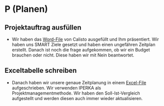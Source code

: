 # P (Planen)
## Projektauftrag ausfüllen
 - Wir haben das [Word-File](Dokumente/Projektauftrag_LaMa.docx) von Calisto ausgefüllt und Ihm präsentiert. Wir haben uns SMART Ziele gesetzt und haben einen ungefähren Zeitplan erstellt. Danach ist noch die frage aufgekommen, ob wir ein Budget brauchen oder nicht. Diese haben wir mit Nein beantwortet.
## Exceltabelle schreiben
 - Danach haben wir unsere genaue Zeitplanung in einem [Excel-File](Dokumente/LaMa_Planung.xlsx) aufgeschrieben. Wir verwenden IPERKA als Projektmanagementmethode. Wir haben den Soll-Ist-Vergleich aufgestellt und werden diesen auch immer wieder aktualisieren.